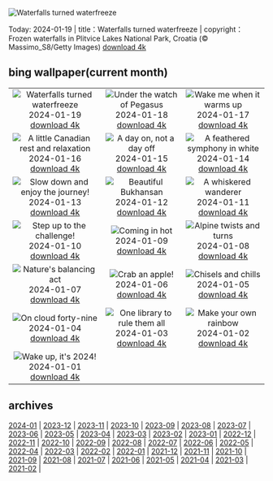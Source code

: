 ![Waterfalls turned waterfreeze](https://cn.bing.com/th?id=OHR.PlitviceWinter_EN-US1870468945_UHD.jpg&w=1000)

Today: 2024-01-19 | title：Waterfalls turned waterfreeze | copyright：Frozen waterfalls in Plitvice Lakes National Park, Croatia (© Massimo_S8/Getty Images) [download 4k](https://cn.bing.com/th?id=OHR.PlitviceWinter_EN-US1870468945_UHD.jpg)

## bing wallpaper(current month)

|  |  |  |
| :----: | :----: | :----: |
| ![Waterfalls turned waterfreeze](https://cn.bing.com/th?id=OHR.PlitviceWinter_EN-US1870468945_UHD.jpg&pid=hp&w=384&h=216&rs=1&c=4) <br/>2024-01-19 [download 4k](https://cn.bing.com/th?id=OHR.PlitviceWinter_EN-US1870468945_UHD.jpg)| ![Under the watch of Pegasus](https://cn.bing.com/th?id=OHR.ParisBridge_EN-US1771484789_UHD.jpg&pid=hp&w=384&h=216&rs=1&c=4) <br/>2024-01-18 [download 4k](https://cn.bing.com/th?id=OHR.ParisBridge_EN-US1771484789_UHD.jpg)| ![Wake me when it warms up](https://cn.bing.com/th?id=OHR.SleepyWolf_EN-US1667992900_UHD.jpg&pid=hp&w=384&h=216&rs=1&c=4) <br/>2024-01-17 [download 4k](https://cn.bing.com/th?id=OHR.SleepyWolf_EN-US1667992900_UHD.jpg)|
| ![A little Canadian rest and relaxation](https://cn.bing.com/th?id=OHR.LakeLouise_EN-US1133378386_UHD.jpg&pid=hp&w=384&h=216&rs=1&c=4) <br/>2024-01-16 [download 4k](https://cn.bing.com/th?id=OHR.LakeLouise_EN-US1133378386_UHD.jpg)| ![A day on, not a day off](https://cn.bing.com/th?id=OHR.MLKMemorialDC_EN-US1038696225_UHD.jpg&pid=hp&w=384&h=216&rs=1&c=4) <br/>2024-01-15 [download 4k](https://cn.bing.com/th?id=OHR.MLKMemorialDC_EN-US1038696225_UHD.jpg)| ![A feathered symphony in white](https://cn.bing.com/th?id=OHR.HokkaidoSwans_EN-US0905932812_UHD.jpg&pid=hp&w=384&h=216&rs=1&c=4) <br/>2024-01-14 [download 4k](https://cn.bing.com/th?id=OHR.HokkaidoSwans_EN-US0905932812_UHD.jpg)|
| ![Slow down and enjoy the journey!](https://cn.bing.com/th?id=OHR.HanaHighway_EN-US0637770298_UHD.jpg&pid=hp&w=384&h=216&rs=1&c=4) <br/>2024-01-13 [download 4k](https://cn.bing.com/th?id=OHR.HanaHighway_EN-US0637770298_UHD.jpg)| ![Beautiful Bukhansan](https://cn.bing.com/th?id=OHR.BukhansanSeoul_EN-US0422922586_UHD.jpg&pid=hp&w=384&h=216&rs=1&c=4) <br/>2024-01-12 [download 4k](https://cn.bing.com/th?id=OHR.BukhansanSeoul_EN-US0422922586_UHD.jpg)| ![A whiskered wanderer](https://cn.bing.com/th?id=OHR.LynxSnow_EN-US9261675170_UHD.jpg&pid=hp&w=384&h=216&rs=1&c=4) <br/>2024-01-11 [download 4k](https://cn.bing.com/th?id=OHR.LynxSnow_EN-US9261675170_UHD.jpg)|
| ![Step up to the challenge!](https://cn.bing.com/th?id=OHR.MilopotamosStairs_EN-US9131506093_UHD.jpg&pid=hp&w=384&h=216&rs=1&c=4) <br/>2024-01-10 [download 4k](https://cn.bing.com/th?id=OHR.MilopotamosStairs_EN-US9131506093_UHD.jpg)| ![Coming in hot](https://cn.bing.com/th?id=OHR.BalloonDay_EN-US9019911805_UHD.jpg&pid=hp&w=384&h=216&rs=1&c=4) <br/>2024-01-09 [download 4k](https://cn.bing.com/th?id=OHR.BalloonDay_EN-US9019911805_UHD.jpg)| ![Alpine twists and turns](https://cn.bing.com/th?id=OHR.BerninaPass_EN-US8788589226_UHD.jpg&pid=hp&w=384&h=216&rs=1&c=4) <br/>2024-01-08 [download 4k](https://cn.bing.com/th?id=OHR.BerninaPass_EN-US8788589226_UHD.jpg)|
| ![Nature's balancing act](https://cn.bing.com/th?id=OHR.DevilsMarbles_EN-US8559239074_UHD.jpg&pid=hp&w=384&h=216&rs=1&c=4) <br/>2024-01-07 [download 4k](https://cn.bing.com/th?id=OHR.DevilsMarbles_EN-US8559239074_UHD.jpg)| ![Crab an apple!](https://cn.bing.com/th?id=OHR.CrabappleChaffinch_EN-US1781584314_UHD.jpg&pid=hp&w=384&h=216&rs=1&c=4) <br/>2024-01-06 [download 4k](https://cn.bing.com/th?id=OHR.CrabappleChaffinch_EN-US1781584314_UHD.jpg)| ![Chisels and chills](https://cn.bing.com/th?id=OHR.HarbinFestival_EN-US7952970209_UHD.jpg&pid=hp&w=384&h=216&rs=1&c=4) <br/>2024-01-05 [download 4k](https://cn.bing.com/th?id=OHR.HarbinFestival_EN-US7952970209_UHD.jpg)|
| ![On cloud forty-nine](https://cn.bing.com/th?id=OHR.GoldenGateLight_EN-US7749261025_UHD.jpg&pid=hp&w=384&h=216&rs=1&c=4) <br/>2024-01-04 [download 4k](https://cn.bing.com/th?id=OHR.GoldenGateLight_EN-US7749261025_UHD.jpg)| ![One library to rule them all](https://cn.bing.com/th?id=OHR.BodleianCeiling_EN-US7552379941_UHD.jpg&pid=hp&w=384&h=216&rs=1&c=4) <br/>2024-01-03 [download 4k](https://cn.bing.com/th?id=OHR.BodleianCeiling_EN-US7552379941_UHD.jpg)| ![Make your own rainbow](https://cn.bing.com/th?id=OHR.BhutanSolstice_EN-US7410762908_UHD.jpg&pid=hp&w=384&h=216&rs=1&c=4) <br/>2024-01-02 [download 4k](https://cn.bing.com/th?id=OHR.BhutanSolstice_EN-US7410762908_UHD.jpg)|
| ![Wake up, it's 2024!](https://cn.bing.com/th?id=OHR.SleepingFox_EN-US7231760677_UHD.jpg&pid=hp&w=384&h=216&rs=1&c=4) <br/>2024-01-01 [download 4k](https://cn.bing.com/th?id=OHR.SleepingFox_EN-US7231760677_UHD.jpg)|

## archives

[2024-01](./archives/en-US/2024-01.md) | [2023-12](./archives/en-US/2023-12.md) | [2023-11](./archives/en-US/2023-11.md) | [2023-10](./archives/en-US/2023-10.md) | [2023-09](./archives/en-US/2023-09.md) | [2023-08](./archives/en-US/2023-08.md) | [2023-07](./archives/en-US/2023-07.md) | [2023-06](./archives/en-US/2023-06.md) |
[2023-05](./archives/en-US/2023-05.md) | [2023-04](./archives/en-US/2023-04.md) | [2023-03](./archives/en-US/2023-03.md) | [2023-02](./archives/en-US/2023-02.md) | [2023-01](./archives/en-US/2023-01.md) | [2022-12](./archives/en-US/2022-12.md) | [2022-11](./archives/en-US/2022-11.md) | [2022-10](./archives/en-US/2022-10.md) |
[2022-09](./archives/en-US/2022-09.md) | [2022-08](./archives/en-US/2022-08.md) | [2022-07](./archives/en-US/2022-07.md) | [2022-06](./archives/en-US/2022-06.md) | [2022-05](./archives/en-US/2022-05.md) | [2022-04](./archives/en-US/2022-04.md) | [2022-03](./archives/en-US/2022-03.md) | [2022-02](./archives/en-US/2022-02.md) |
[2022-01](./archives/en-US/2022-01.md) | [2021-12](./archives/en-US/2021-12.md) | [2021-11](./archives/en-US/2021-11.md) | [2021-10](./archives/en-US/2021-10.md) | [2021-09](./archives/en-US/2021-09.md) | [2021-08](./archives/en-US/2021-08.md) | [2021-07](./archives/en-US/2021-07.md) | [2021-06](./archives/en-US/2021-06.md) |
[2021-05](./archives/en-US/2021-05.md) | [2021-04](./archives/en-US/2021-04.md) | [2021-03](./archives/en-US/2021-03.md) | [2021-02](./archives/en-US/2021-02.md) |
